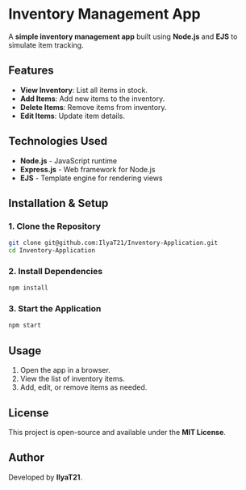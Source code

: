 # Inventory Management App

A **simple inventory management app** built using **Node.js** and **EJS** to simulate item tracking.

## Features

- **View Inventory**: List all items in stock.
- **Add Items**: Add new items to the inventory.
- **Delete Items**: Remove items from inventory.
- **Edit Items**: Update item details.

## Technologies Used

- **Node.js** - JavaScript runtime
- **Express.js** - Web framework for Node.js
- **EJS** - Template engine for rendering views

## Installation & Setup

### 1. Clone the Repository

```sh
git clone git@github.com:IlyaT21/Inventory-Application.git
cd Inventory-Application
```

### 2. Install Dependencies

```sh
npm install
```

### 3. Start the Application

```sh
npm start
```

## Usage

1. Open the app in a browser.
2. View the list of inventory items.
3. Add, edit, or remove items as needed.

## License

This project is open-source and available under the **MIT License**.

## Author

Developed by **IlyaT21**.
